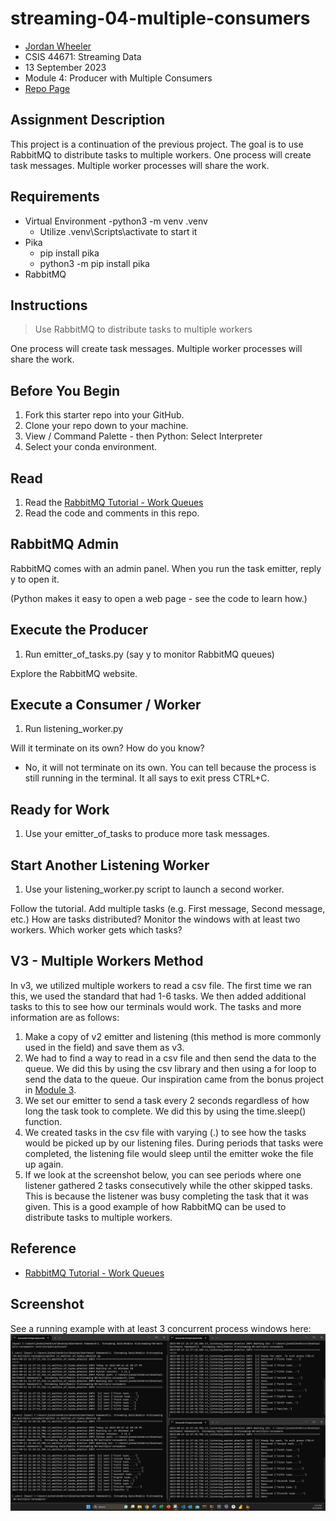 # streaming-04-multiple-consumers
- [Jordan Wheeler](https://github.com/jordanwheeler7)
- CSIS 44671: Streaming Data
- 13 September 2023
- Module 4: Producer with Multiple Consumers
- [Repo Page](https://jordanwheeler7.github.io/streaming-04-multiple-consumers/)

## Assignment Description
This project is a continuation of the previous project. The goal is to use RabbitMQ to distribute tasks to multiple workers. One process will create task messages. Multiple worker processes will share the work.

## Requirements
- Virtual Environment
    -python3 -m venv .venv
    - Utilize .venv\Scripts\activate to start it
- Pika
    - pip install pika
    - python3 -m pip install pika
- RabbitMQ

## Instructions
> Use RabbitMQ to distribute tasks to multiple workers

One process will create task messages. Multiple worker processes will share the work. 


## Before You Begin

1. Fork this starter repo into your GitHub.
1. Clone your repo down to your machine.
1. View / Command Palette - then Python: Select Interpreter
1. Select your conda environment. 

## Read

1. Read the [RabbitMQ Tutorial - Work Queues](https://www.rabbitmq.com/tutorials/tutorial-two-python.html)
1. Read the code and comments in this repo.

## RabbitMQ Admin 

RabbitMQ comes with an admin panel. When you run the task emitter, reply y to open it. 

(Python makes it easy to open a web page - see the code to learn how.)

## Execute the Producer

1. Run emitter_of_tasks.py (say y to monitor RabbitMQ queues)

Explore the RabbitMQ website.

## Execute a Consumer / Worker

1. Run listening_worker.py

Will it terminate on its own? How do you know? 
- No, it will not terminate on its own. You can tell because the process is still running in the terminal. It all says to exit press CTRL+C.

## Ready for Work

1. Use your emitter_of_tasks to produce more task messages.

## Start Another Listening Worker 

1. Use your listening_worker.py script to launch a second worker. 

Follow the tutorial. 
Add multiple tasks (e.g. First message, Second message, etc.)
How are tasks distributed? 
Monitor the windows with at least two workers. 
Which worker gets which tasks?

## V3 - Multiple Workers Method
In v3, we utilized multiple workers to read a csv file. The first time we ran this, we used the standard that had 1-6 tasks. We then added additional tasks to this to see how our terminals would work. The tasks and more information are as follows:

1. Make a copy of v2 emitter and listening (this method is more commonly used in the field) and save them as v3.
2. We had to find a way to read in a csv file and then send the data to the queue. We did this by using the csv library and then using a for loop to send the data to the queue. Our inspiration came from the bonus project in [Module 3](https://github.com/jordanwheeler7/streaming-03-bonus-jordanwheeler).
3. We set our emitter to send a task every 2 seconds regardless of how long the task took to complete. We did this by using the time.sleep() function.
4. We created tasks in the csv file with varying (.) to see how the tasks would be picked up by our listening files. During periods that tasks were completed, the listening file would sleep until the emitter woke the file up again.
5. If we look at the screenshot below, you can see periods where one listener gathered 2 tasks consecutively while the other skipped tasks. This is because the listener was busy completing the task that it was given. This is a good example of how RabbitMQ can be used to distribute tasks to multiple workers.

## Reference

- [RabbitMQ Tutorial - Work Queues](https://www.rabbitmq.com/tutorials/tutorial-two-python.html)


## Screenshot

See a running example with at least 3 concurrent process windows here:
![P1](/P1.png)
